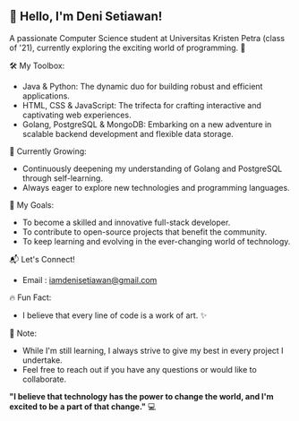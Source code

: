 ## 👋 Hello, I'm Deni Setiawan!

A passionate Computer Science student at Universitas Kristen Petra (class of '21), currently exploring the exciting world of programming. 🚀

🛠️ My Toolbox:

* Java & Python: The dynamic duo for building robust and efficient applications.
* HTML, CSS & JavaScript: The trifecta for crafting interactive and captivating web experiences.
* Golang, PostgreSQL & MongoDB: Embarking on a new adventure in scalable backend development and flexible data storage.

🌱 Currently Growing:

* Continuously deepening my understanding of Golang and PostgreSQL through self-learning.
* Always eager to explore new technologies and programming languages.

🌟 My Goals:

* To become a skilled and innovative full-stack developer.
* To contribute to open-source projects that benefit the community.
* To keep learning and evolving in the ever-changing world of technology.

📬 Let's Connect!

* Email : iamdenisetiawan@gmail.com

🔥 Fun Fact:

* I believe that every line of code is a work of art. ✨

📝 Note:

* While I'm still learning, I always strive to give my best in every project I undertake.
* Feel free to reach out if you have any questions or would like to collaborate.

**"I believe that technology has the power to change the world, and I'm excited to be a part of that change."** 💻 
